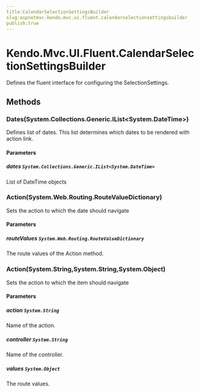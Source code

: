 ```yaml
---
title:CalendarSelectionSettingsBuilder
slug:aspnetmvc-kendo.mvc.ui.fluent.calendarselectionsettingsbuilder
publish:true
---
```


# Kendo.Mvc.UI.Fluent.CalendarSelectionSettingsBuilder
Defines the fluent interface for configuring the SelectionSettings.



## Methods

### Dates(System.Collections.Generic.IList\<System.DateTime\>)
Defines list of dates. This list determines which dates to be rendered with action link.



#### Parameters

##### dates `System.Collections.Generic.IList<System.DateTime>`
List of DateTime objects




### Action(System.Web.Routing.RouteValueDictionary)
Sets the action to which the date should navigate



#### Parameters

##### routeValues `System.Web.Routing.RouteValueDictionary`
The route values of the Action method.




### Action(System.String,System.String,System.Object)
Sets the action to which the item should navigate



#### Parameters

##### action `System.String`
Name of the action.

##### controller `System.String`
Name of the controller.

##### values `System.Object`
The route values.






